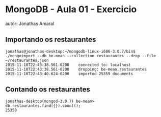 # MongoDB - Aula 01 - Exercicio
autor: Jonathas Amaral

## Importando os restaurantes

```
jonathas@jonathas-desktop:~/mongodb-linux-i686-3.0.7/bin$ ./mongoimport --db be-mean --collection restaurantes --drop --file ~/restaurantes.json 
2015-11-10T22:43:38.561-0200	connected to: localhost
2015-11-10T22:43:38.561-0200	dropping: be-mean.restaurantes
2015-11-10T22:43:40.624-0200	imported 25359 documents
```

## Contando os restaurantes

```
jonathas-desktop(mongod-3.0.7) be-mean> db.restaurantes.find({}).count();
25359
```
